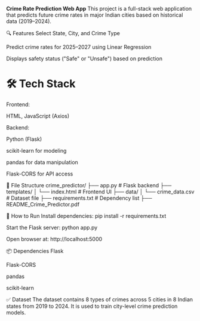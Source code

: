 **Crime Rate Prediction Web App**
This project is a full-stack web application that predicts future crime rates in major Indian cities based on historical data (2019–2024).

🔍 Features
Select State, City, and Crime Type

Predict crime rates for 2025–2027 using Linear Regression

Displays safety status ("Safe" or "Unsafe") based on prediction

# 🛠 Tech Stack
Frontend:

HTML, JavaScript (Axios)

Backend:

Python (Flask)

scikit-learn for modeling

pandas for data manipulation

Flask-CORS for API access

📁 File Structure
crime_predictor/
├── app.py # Flask backend
├── templates/
│ └── index.html # Frontend UI
├── data/
│ └── crime_data.csv # Dataset file
├── requirements.txt # Dependency list
├── README_Crime_Predictor.pdf

🚀 How to Run
Install dependencies:
pip install -r requirements.txt

Start the Flask server:
python app.py

Open browser at:
http://localhost:5000

📦 Dependencies
Flask

Flask-CORS

pandas

scikit-learn

✅ Dataset
The dataset contains 8 types of crimes across 5 cities in 8 Indian states from 2019 to 2024. It is used to train city-level crime prediction models.